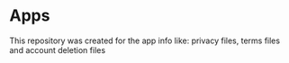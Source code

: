 # Apps
This repository was created for the app info like: privacy files, terms files and account deletion files

